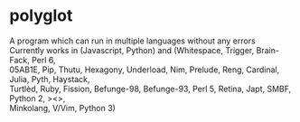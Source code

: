 # polyglot
A program which can run in multiple languages without any errors  
Currently works in (Javascript, Python) and (Whitespace, Trigger, Brain-Fack, Perl 6,  
05AB1E, Pip, Thutu, Hexagony, Underload, Nim, Prelude, Reng, Cardinal, Julia, Pyth, Haystack,  
Turtlèd, Ruby, Fission, Befunge-98, Befunge-93, Perl 5, Retina, Japt, SMBF, Python 2, ><>,  
Minkolang, V/Vim, Python 3)
